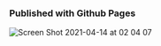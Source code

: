 ### Published with Github Pages
![Screen Shot 2021-04-14 at 02 04 07](https://user-images.githubusercontent.com/22565318/114631689-c440bf00-9cc5-11eb-8546-a005d7ee2682.png)
